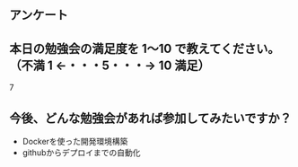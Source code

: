 ## アンケート

## 本日の勉強会の満足度を 1〜10 で教えてください。（不満 1 ←・・・5・・・→ 10 満足）

7

## 今後、どんな勉強会があれば参加してみたいですか？

- Dockerを使った開発環境構築
- githubからデプロイまでの自動化
